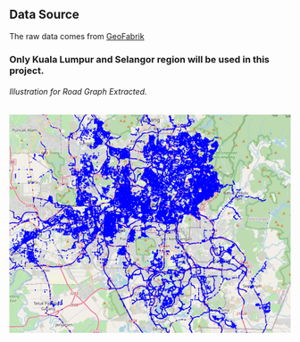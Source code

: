 ## Data Source
The raw data comes from [GeoFabrik](https://download.geofabrik.de/asia/malaysia-singapore-brunei.html)

### Only Kuala Lumpur and Selangor region will be used in this project.
###### Illustration for Road Graph Extracted.
![Region Graph](https://github.com/Quan02/RideNet/blob/data-extraction/data/processed/Data_Visualization.png?raw=true)

